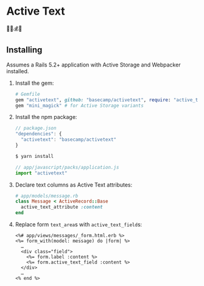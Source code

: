 # Active Text

🤸‍♂️💰📝

## Installing

Assumes a Rails 5.2+ application with Active Storage and Webpacker installed.

1. Install the gem:

    ```ruby
    # Gemfile
    gem "activetext", github: "basecamp/activetext", require: "active_text"
    gem "mini_magick" # for Active Storage variants
    ```
   
1. Install the npm package:

    ```js
    // package.json
    "dependencies": {
      "activetext": "basecamp/activetext"
    }
    ```
    
    ```sh
    $ yarn install
    ```
    
    ```js
    // app/javascript/packs/application.js
    import "activetext"
    ```

1. Declare text columns as Active Text attributes:

    ```ruby
    # app/models/message.rb
    class Message < ActiveRecord::Base
      active_text_attribute :content
    end
    ```

1. Replace form `text_area`s with `active_text_field`s:

    ```erb
    <%# app/views/messages/_form.html.erb %>
    <%= form_with(model: message) do |form| %>
      …
      <div class="field">
        <%= form.label :content %>
        <%= form.active_text_field :content %>
      </div>
      …
    <% end %>
    ```
